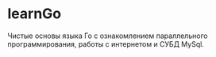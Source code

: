 # learnGo
Чистые основы языка Го с ознакомлением параллельного программирования, работы с интернетом и СУБД MySql. 
